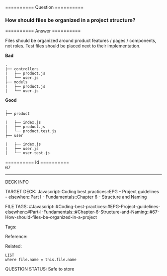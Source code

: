 ========== Question ==========  

### How should files be organized in a project structure?  

========== Answer ==========  

Files should be organized around product features / pages / components, not roles. Test files should be placed next to their implementation.

**Bad**

```
.
├── controllers
|   ├── product.js
|   └── user.js
├── models
|   ├── product.js
|   └── user.js
```

**Good**

```
.
├── product

|   ├── index.js
|   ├── product.js
|   └── product.test.js
├── user

|   ├── index.js
|   ├── user.js
|   └── user.test.js
```

========== Id ==========  
67

---

DECK INFO

TARGET DECK: Javascript::Coding best practices::EPG - Project guidelines - elsewhen::Part I - Fundamentals::Chapter 6 - Structure and Naming

FILE TAGS: #Javascript::#Coding-best-practices::#EPG-Project-guidelines-elsewhen::#Part-I-Fundamentals::#Chapter-6-Structure-and-Naming::#67-How-should-files-be-organized-in-a-project

Tags:

Reference:

Related:

```dataview
LIST
where file.name = this.file.name
````
QUESTION STATUS: Safe to store
